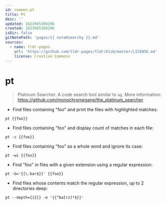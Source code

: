 ```yaml
---
id: common.pt
title: Pt
desc: ''
updated: 1623965306206
created: 1623965306206
isDir: false
gitNotePath: 'pages/{{ noteHiearchy }}.md'
sources:
  - name: tldr-pages
    url: 'https://github.com/tldr-pages/tldr/blob/master/LICENSE.md'
    license: Creative Commons
---
```

# pt

> Platinum Searcher.
> A code search tool similar to `ag`.
> More information: <https://github.com/monochromegane/the_platinum_searcher>.

- Find files containing "foo" and print the files with highlighted matches:

`pt {{foo}}`

- Find files containing "foo" and display count of matches in each file:

`pt -c {{foo}}`

- Find files containing "foo" as a whole word and ignore its case:

`pt -wi {{foo}}`

- Find "foo" in files with a given extension using a regular expression:

`pt -G='{{\.bar$}}' {{foo}}`

- Find files whose contents match the regular expression, up to 2 directories deep:

`pt --depth={{2}} -e '{{^ba[rz]*$}}'`

